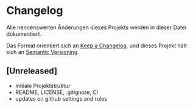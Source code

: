 # Changelog
Alle nennenswerten Änderungen dieses Projekts werden in dieser Datei dokumentiert.

Das Format orientiert sich an [Keep a Changelog](https://keepachangelog.com/de/1.1.0/),
und dieses Projekt hält sich an [Semantic Versioning](https://semver.org/lang/de/).

## [Unreleased]
- Initiale Projektstruktur
- README, LICENSE, .gitignore, CI
- updates on github settings and rules